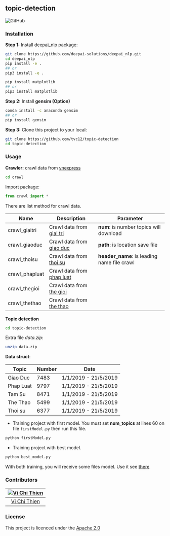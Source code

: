## topic-detection

![GitHub](https://img.shields.io/github/license/tvc12/topic-detection.svg)

### Installation

**Step 1:**
Install deepai_nlp package:

```bash
git clone https://github.com/deepai-solutions/deepai_nlp.git
cd deepai_nlp
pip install -e .
## or 
pip3 install -e .

pip install matplotlib
## or
pip3 install matplotlib
```

**Step 2:**
Install **gensim (Option)** 

```bash
conda install -c anaconda gensim
## or
pip install gensim
```

**Step 3:**
Clone this project to your local:

```bash
git clone https://github.com/tvc12/topic-detection
cd topic-detection
```

### Usage

**Crawler:** crawl data from [vnexpress](https://vnexpress.net/)

```bash
cd crawl
```

Import package:

```python
from crawl import *
```

There are list method for crawl data.

| Name           | Description                                                  | Parameter                                   |
| -------------- | ------------------------------------------------------------ | ------------------------------------------- |
| crawl_giaitri  | Crawl data from [giai tri](https://vnexpress.net/giai-tri)   | **num**: is number topics will download     |
| crawl_giaoduc  | Crawl data from [giao duc](https://vnexpress.net/giao-duc)   | **path**: is location save file             |
| crawl_thoisu   | Crawl data from [thoi su](https://vnexpress.net/thoi-su)     | **header_name**: is leading name file crawl |
| crawl_phapluat | Crawl data from [phap luat](https://vnexpress.net/phap-luat) |                                             |
| crawl_thegioi  | Crawl data from [the gioi](https://vnexpress.net/the-gioi)   |                                             |
| crawl_thethao  | Crawl data from [the thao](https://vnexpress.net/the-thao)   |                                             |

**Topic detection**

```bash
cd topic-detection
```

Extra file _data.zip_:

```bash
unzip data.zip
```

**Data struct**:

| Topic     | Number | Date                 |
| --------- | ------ | -------------------- |
| Giao Duc  | 7483   | 1/1/2019 - 21/5/2019 |
| Phap Luat | 9797   | 1/1/2019 - 21/5/2019 |
| Tam Su    | 8471   | 1/1/2019 - 21/5/2019 |
| The Thao  | 5499   | 1/1/2019 - 21/5/2019 |
| Thoi su   | 6377   | 1/1/2019 - 21/5/2019 |

- Training project with first model. You must set **num_topics** at lines 60 on file `firstModel.py` then run this file.

```bash
python firstModel.py
```

- Training project with best model.

```bash
python best_model.py
```

With both training, you will receive some files model. Use it see [there](https://github.com/cuongw/article-topic)

### Contributors

| [![Vi Chi Thien](https://github.com/tvc12.png?size=100)](https://github.com/tvc12) |
| :--------------------------------------------------------------------------------: |
|                      [Vi Chi Thien](https://github.com/tvc12)                      |

### License

This project is licenced under the [Apache 2.0](https://github.com/tvc12/topic-detection/blob/master/LICENSE)
